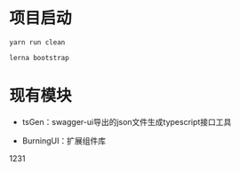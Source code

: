 # 项目启动

```
yarn run clean

lerna bootstrap
```

# 现有模块

- tsGen：swagger-ui导出的json文件生成typescript接口工具

- BurningUI：扩展组件库

1231
